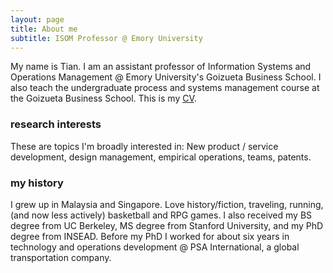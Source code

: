 ```yaml
---
layout: page
title: About me
subtitle: ISOM Professor @ Emory University
---
```


My name is Tian. I am an assistant professor of Information Systems and Operations Management @ Emory University's Goizueta Business School. I also teach the undergraduate process and systems management course at the Goizueta Business School. This is my [CV](https://drive.google.com/file/d/1uqk6nQfHkdkdUoSPxBd935MoAoseOirn/view).

### research interests

These are topics I'm broadly interested in: New product / service development, design management, empirical operations, teams, patents.

### my history

I grew up in Malaysia and Singapore. Love history/fiction, traveling, running, (and now less actively) basketball and RPG games. I also received my BS degree from UC Berkeley, MS degree from Stanford University, and my PhD degree from INSEAD. Before my PhD I worked for about six years in technology and operations development @ PSA International, a global transportation company. 

